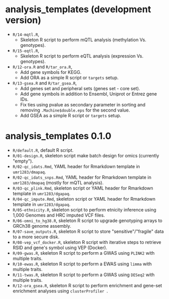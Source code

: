 # analysis_templates (development version)

+ `R/14-mqtl.R`, 
    + Skeleton R script to perform mQTL analysis (methylation Vs. genotypes).
+ `R/15-eqtl.R`, 
    + Skeleton R script to perform eQTL analysis (expression Vs. genotypes).
+ `R/12-ora.R` and `R/tar_ora.R`, 
    + Add gene symbols for KEGG.
    + Add ORA as a simple R script or `targets` setup.
+ `R/13-gsea.R` and `R/tar_gsea.R`, 
    + Add genes set and peripheral sets (genes set - core set).
    + Add gene symbols in addition to Ensembl, Uniprot or Entrez gene IDs.
    + Fix ties using pvalue as secondary parameter in sorting and removing `.Machine$double.eps` for the second value.
    + Add GSEA as a simple R script or `targets` setup.

# analysis_templates 0.1.0

+ `R/default.R`, default R script.
+ `R/01-design.R`, skeleton script make batch design for omics (currently "empty").
+ `R/02-qc_idats.Rmd`, YAML header for Rmarkdown template in `umr1283/dmapaq`.
+ `R/02-qc_idats_snps.Rmd`, YAML header for Rmarkdown template in `umr1283/dmapaq` (mostly for mQTL analysis).
+ `R/03-qc_plink.Rmd`, skeleton script or YAML header for Rmarkdown template in `umr1283/dgapaq`.
+ `R/04-qc_impute.Rmd`, skeleton script or YAML header for Rmarkdown template in `umr1283/dgapaq`.
+ `R/05-ethnicity.R`, skeleton script to perform etnicity inference using 1,000 Genomes and HRC imputed VCF files.
+ `R/06-omni_to_hg38.R`, skeleton R script to upgrade genotyping arrays to GRCh38 genome assembly.
+ `R/07-save_outputs.R`, skeleton R script to store "sensitive"/"fragile" data to a more secure disk.
+ `R/08-vep_vcf_docker.R`, skeleton R script with iterative steps to retrieve RSID and gene's symbol using VEP (Docker).
+ `R/09-gwas.R`, skeleton R script to perform a GWAS using `PLINK2`  with multiple traits.
+ `R/10-ewas.R`, skeleton R script to perform a EWAS using `limma` with multiple traits.
+ `R/11-twas.R`, skeleton R script to perform a GWAS using `DESeq2` with multiple traits.
+ `R/12-ora_gsea.R`, skeleton R script to perform enrichment and gene-set enrichment analyses using `clusterProfiler `.
